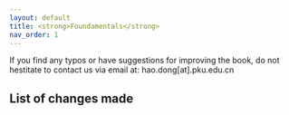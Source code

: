 ```yaml
---
layout: default
title: <strong>Foundamentals</strong>
nav_order: 1
---
```


If you find any typos or have suggestions for improving the book, do not hestitate to contact us via email at: hao.dong[at].pku.edu.cn

## List of changes made

